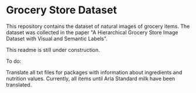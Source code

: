 # Grocery Store Dataset

This repository contains the dataset of natural images of grocery items. The dataset was collected in the paper "A Hierarchical Grocery Store Image Dataset with Visual and Semantic Labels".

This readme is still under construction.

To do:

Translate all txt files for packages with information about ingredients and nutrition values. Currently, all items until Arla Standard milk have been translated.
